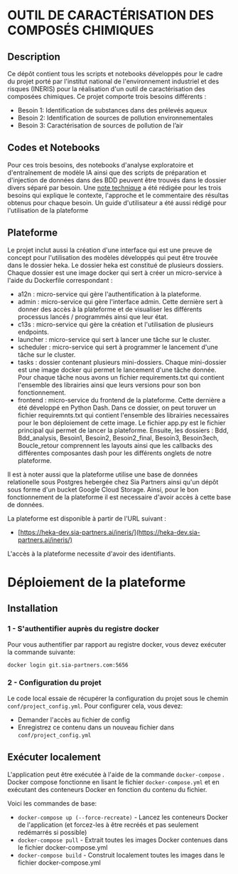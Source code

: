 # OUTIL DE CARACTÉRISATION DES COMPOSÉS CHIMIQUES

## Description

Ce dépôt contient tous les scripts et notebooks développés pour le cadre du projet porté par l'institut national de l'environnement industriel et des risques (INERIS) pour la réalisation d'un outil de caractérisation des composées chimiques. Ce projet comporte trois besoins différents :
* Besoin 1: Identification de substances dans des prélevés aqueux
* Besoin 2: Identification de sources de pollution environnementales
* Besoin 3: Caractérisation de sources de pollution de l’air

## Codes et Notebooks

Pour ces trois besoins, des notebooks d'analyse exploratoire et d'entraînement de modèle IA ainsi que des scripts de préparation et d'injection de données dans des BDD peuvent être trouvés dans le dossier divers séparé par besoin.
Une [note technique](https://drive.google.com/file/d/1DGXGSbXNFyN_gR5uG7rM7C7cAqbA9C7E/view?usp=sharing) a été rédigée pour les trois besoins qui explique le contexte, l'approche et le commentaire des résultas obtenus pour chaque besoin.
Un guide d'utilisateur a été aussi rédigé pour l'utilisation de la plateforme

## Plateforme 
Le projet inclut aussi la création d'une interface qui est une preuve de concept pour l'utilisation des modèles développés qui peut être trouvée dans le dossier heka. Le dossier heka est constitué de plusieurs dossiers. Chaque dossier est une image docker qui sert à créer un micro-service à l'aide du Dockerfile correspondant :
* a12n : micro-service qui gère l'authentification à la plateforme.
* admin : micro-service qui gère l'interface admin. Cette dernière sert à donner des accès à la plateforme et de visualiser les différents processus lancés / programmés ainsi que leur état.
* c13s : micro-service qui gère la création et l'utilisation de plusieurs endpoints.
* launcher : micro-service qui sert à lancer une tâche sur le cluster.
* scheduler : micro-service qui sert à programmer le lancement d'une tâche sur le cluster.
* tasks : dossier contenant plusieurs mini-dossiers. Chaque mini-dossier est une image docker qui permet le lancement d'une tâche donnée. Pour chaque tâche nous avons un fichier requirements.txt qui contient l'ensemble des librairies ainsi que leurs versions pour son bon fonctionnement.
* frontend : micro-service du frontend de la plateforme. Cette dernière a été développé en Python Dash. Dans ce dossier, on peut toruver un fichier requiremnts.txt qui contient l'ensemble des librairies necessaires pour le bon déploiement de cette image. Le fichier app.py est le fichier principal qui permet de lancer la plateforme. Ensuite, les dossiers : Bdd, Bdd_analysis, Besoin1, Besoin2, Besoin2_final, Besoin3, Besoin3ech, Boucle_retour comprennent les layouts ainsi que les callbacks des différentes composantes dash pour les différents onglets de notre plateforme.

Il est à noter aussi que la plateforme utilise une base de données relationelle sous Postgres hebergée chez Sia Partners ainsi qu'un dépôt sous forme d'un bucket Google Cloud Storage. Ainsi, pour le bon fonctionnement de la plateforme il est necessaire d'avoir accès à cette base de données.  

La plateforme est disponible à partir de l'URL suivant :
* [https://heka-dev.sia-partners.ai/ineris/](https://heka-dev.sia-partners.ai/ineris/)

L'accès à la plateforme necessite d'avoir des identifiants.



# Déploiement de la plateforme

## **Installation**

### 1 - S'authentifier auprès du registre docker

Pour vous authentifier par rapport au registre docker, vous devez exécuter la commande suivante:

```
docker login git.sia-partners.com:5656
```

### 2 - Configuration du projet

Le code local essaie de récupérer la configuration du projet sous le chemin `conf/project_config.yml`. Pour configurer cela, vous devez:
* Demander l'accès au fichier de config
* Enregistrez ce contenu dans un nouveau fichier dans `conf/project_config.yml`


## Exécuter localement

L'application peut être exécutée à l'aide de la commande `docker-compose` .
Docker compose fonctionne en lisant le fichier `docker-compose.yml` et en exécutant des conteneurs Docker en fonction du contenu du fichier.

Voici les commandes de base:

* `docker-compose up (--force-recreate)` - Lancez les conteneurs Docker de l'application (et forcez-les à être recréés et pas seulement redémarrés si possible)
* `docker-compose pull` - Extrait toutes les images Docker contenues dans le fichier docker-compose.yml
* `docker-compose build` - Construit localement toutes les images dans le fichier docker-compose.yml

